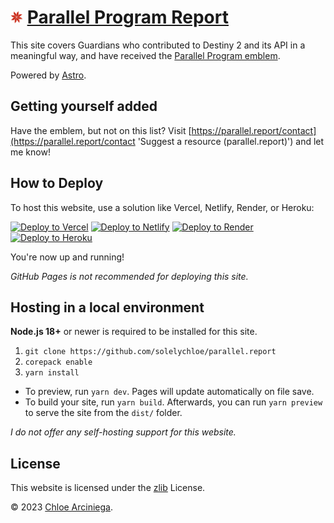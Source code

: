 # <img src='public/favicon.png' title='Parallel Program emblem' alt='Parallel Program emblem' width='20' height='20' /> [Parallel Program Report][site]

This site covers Guardians who contributed to Destiny 2 and its API in a meaningful way, and have received the [Parallel
Program emblem][parallel].

Powered by [Astro][astro].

## Getting yourself added

Have the emblem, but not on this list? Visit [https://parallel.report/contact](https://parallel.report/contact 'Suggest a resource (parallel.report)') and let me know!

## How to Deploy

To host this website, use a solution like Vercel, Netlify, Render, or Heroku:

[![Deploy to Vercel](https://vercel.com/button)][vercel]
[![Deploy to Netlify](https://www.netlify.com/img/deploy/button.svg)][netlify]
[![Deploy to Render](https://binbashbanana.github.io/deploy-buttons/buttons/official/render.svg)][render]
[![Deploy to Heroku](https://www.herokucdn.com/deploy/button.svg)][heroku]

You're now up and running!

_GitHub Pages is not recommended for deploying this site._

## Hosting in a local environment

**Node.js 18+** or newer is required to be installed for this site.

1. `git clone https://github.com/solelychloe/parallel.report`
2. `corepack enable`
3. `yarn install`

- To preview, run `yarn dev`. Pages will update automatically on file save.
- To build your site, run `yarn build`. Afterwards, you can run `yarn preview` to serve the site from the `dist/`
  folder.

*I do not offer any self-hosting support for this website.*

## License

This website is licensed under the [zlib][license] License.

&copy; 2023 [Chloe Arciniega][chloe].

[astro]: https://astro.build 'Astro'
[chloe]: https://arciniega.one 'Chloe Arciniega'
[issue]:
  https://github.com/solelychloe/parallel.report/issues/new?assignees=&labels=&template=parallel-program-request.md&title=Parallel+Program+Request
  'GitHub issue link'
[license]: https://github.com/solelychloe/parallel.report/blob/main/LICENSE 'zlib License'
[parallel]: https://destinyemblemcollector.com/emblem?id=3936625542 'Parallel Program emblem'
[site]: https://www.parallel.report 'parallel.report'
[heroku]: https://heroku.com/deploy?template=https://github.com/solelychloe/parallel.report 'Deploy to Heroku'
[netlify]:
  https://app.netlify.com/start/deploy?repository=https://github.com/solelychloe/parallel.report
  'Deploy to Netlify'
[render]: https://render.com/deploy?repo=https://github.com/solelychloe/parallel.report 'Deploy to Render'
[vercel]: https://vercel.com/new/clone?repository-url=https://github.com/solelychloe/parallel.report 'Deploy to Vercel'
